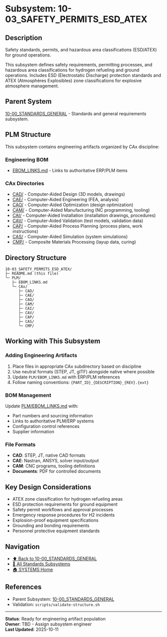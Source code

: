 # Subsystem: 10-03_SAFETY_PERMITS_ESD_ATEX

## Description

Safety standards, permits, and hazardous area classifications (ESD/ATEX) for ground operations.

This subsystem defines safety requirements, permitting processes, and hazardous area classifications for hydrogen refueling and ground operations. Includes ESD (Electrostatic Discharge) protection standards and ATEX (Atmosphères Explosibles) zone classifications for explosive atmosphere management.

## Parent System

[10-00_STANDARDS_GENERAL](../../) - Standards and general requirements subsystem.

## PLM Structure

This subsystem contains engineering artifacts organized by CAx discipline:

### Engineering BOM
- [EBOM_LINKS.md](./PLM/EBOM_LINKS.md) - Links to authoritative ERP/PLM items

### CAx Directories

- [CAD/](./PLM/CAx/CAD/) - Computer-Aided Design (3D models, drawings)
- [CAE/](./PLM/CAx/CAE/) - Computer-Aided Engineering (FEA, analysis)
- [CAO/](./PLM/CAx/CAO/) - Computer-Aided Optimization (design optimization)
- [CAM/](./PLM/CAx/CAM/) - Computer-Aided Manufacturing (NC programming, tooling)
- [CAI/](./PLM/CAx/CAI/) - Computer-Aided Installation (installation drawings, procedures)
- [CAV/](./PLM/CAx/CAV/) - Computer-Aided Validation (test models, validation data)
- [CAP/](./PLM/CAx/CAP/) - Computer-Aided Process Planning (process plans, work instructions)
- [CAS/](./PLM/CAx/CAS/) - Computer-Aided Simulation (system simulations)
- [CMP/](./PLM/CAx/CMP/) - Composite Materials Processing (layup data, curing)

## Directory Structure

```
10-03_SAFETY_PERMITS_ESD_ATEX/
├─ README.md (this file)
└─ PLM/
   ├─ EBOM_LINKS.md
   └─ CAx/
      ├─ CAD/
      ├─ CAE/
      ├─ CAO/
      ├─ CAM/
      ├─ CAI/
      ├─ CAV/
      ├─ CAP/
      ├─ CAS/
      └─ CMP/
```

## Working with This Subsystem

### Adding Engineering Artifacts
1. Place files in appropriate CAx subdirectory based on discipline
2. Use neutral formats (STEP, JT, glTF) alongside native where possible
3. Update `PLM/EBOM_LINKS.md` with ERP/PLM references
4. Follow naming conventions: `{PART_ID}_{DESCRIPTION}_{REV}.{ext}`

### BOM Management
Update [PLM/EBOM_LINKS.md](./PLM/EBOM_LINKS.md) with:
- Part numbers and sourcing information
- Links to authoritative PLM/ERP systems
- Configuration control references
- Supplier information

### File Formats
- **CAD**: STEP, JT, native CAD formats
- **CAE**: Nastran, ANSYS, solver input/output
- **CAM**: CNC programs, tooling definitions
- **Documents**: PDF for controlled documents

## Key Design Considerations

- ATEX zone classification for hydrogen refueling areas
- ESD protection requirements for ground equipment
- Safety permit workflows and approval processes
- Emergency response procedures for H2 incidents
- Explosion-proof equipment specifications
- Grounding and bonding requirements
- Personnel protective equipment standards

## Navigation

- [⬆️ Back to 10-00_STANDARDS_GENERAL](../../)
- [📂 All Standards Subsystems](../)
- [🏠 SYSTEMS Home](../../../../../)

## References

- Parent Subsystem: [10-00_STANDARDS_GENERAL](../../README.md)
- Validation: `scripts/validate-structure.sh`

---

**Status**: Ready for engineering artifact population  
**Owner**: TBD - Assign subsystem engineer  
**Last Updated**: 2025-10-11
